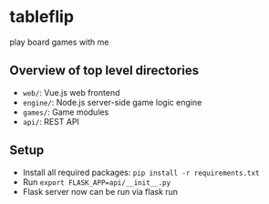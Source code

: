 # tableflip

play board games with me

## Overview of top level directories

- `web/`: Vue.js web frontend
- `engine/`: Node.js server-side game logic engine
- `games/`: Game modules
- `api/`: REST API

## Setup

- Install all required packages:
    `pip install -r requirements.txt`
- Run `export FLASK_APP=api/__init__.py`
- Flask server now can be run via flask run
